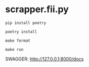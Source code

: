 # scrapper.fii.py

```shell
pip install poetry 
```

```shell
poetry install
```

```shell
make format
```

```shell
make run
```

SWAGGER: http://127.0.0.1:8000/docs